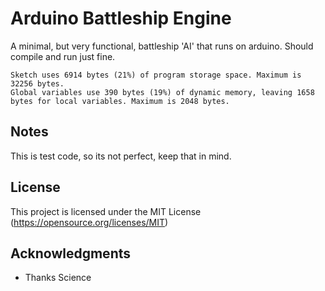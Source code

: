 # Arduino Battleship Engine
A minimal, but very functional, battleship 'AI' that runs on arduino. Should compile and run just fine.
```
Sketch uses 6914 bytes (21%) of program storage space. Maximum is 32256 bytes.
Global variables use 390 bytes (19%) of dynamic memory, leaving 1658 bytes for local variables. Maximum is 2048 bytes.
```
## Notes
This is test code, so its not perfect, keep that in mind.

## License
This project is licensed under the MIT License
(https://opensource.org/licenses/MIT)
## Acknowledgments
* Thanks Science

